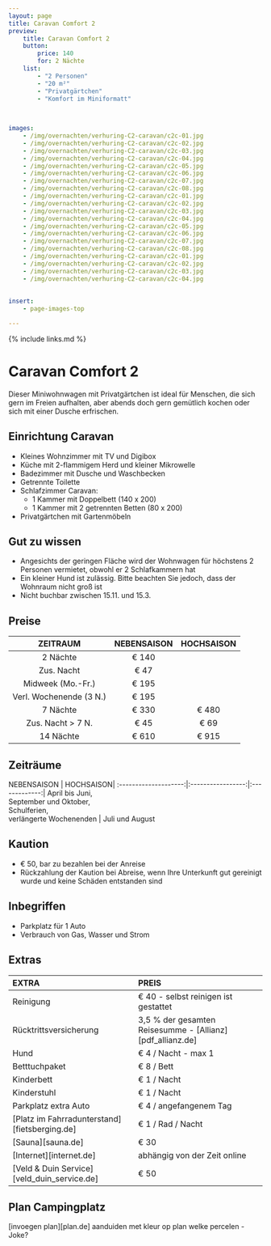 ```yaml
---
layout: page
title: Caravan Comfort 2 
preview: 
    title: Caravan Comfort 2
    button:
        price: 140
        for: 2 Nächte
    list:
        - "2 Personen"
        - "20 m²"
        - "Privatgärtchen"
        - "Komfort im Miniformatt"
        
   

images:
    - /img/overnachten/verhuring-C2-caravan/c2c-01.jpg
    - /img/overnachten/verhuring-C2-caravan/c2c-02.jpg
    - /img/overnachten/verhuring-C2-caravan/c2c-03.jpg
    - /img/overnachten/verhuring-C2-caravan/c2c-04.jpg
    - /img/overnachten/verhuring-C2-caravan/c2c-05.jpg
    - /img/overnachten/verhuring-C2-caravan/c2c-06.jpg
    - /img/overnachten/verhuring-C2-caravan/c2c-07.jpg
    - /img/overnachten/verhuring-C2-caravan/c2c-08.jpg
    - /img/overnachten/verhuring-C2-caravan/c2c-01.jpg
    - /img/overnachten/verhuring-C2-caravan/c2c-02.jpg
    - /img/overnachten/verhuring-C2-caravan/c2c-03.jpg
    - /img/overnachten/verhuring-C2-caravan/c2c-04.jpg
    - /img/overnachten/verhuring-C2-caravan/c2c-05.jpg
    - /img/overnachten/verhuring-C2-caravan/c2c-06.jpg
    - /img/overnachten/verhuring-C2-caravan/c2c-07.jpg
    - /img/overnachten/verhuring-C2-caravan/c2c-08.jpg
    - /img/overnachten/verhuring-C2-caravan/c2c-01.jpg
    - /img/overnachten/verhuring-C2-caravan/c2c-02.jpg
    - /img/overnachten/verhuring-C2-caravan/c2c-03.jpg
    - /img/overnachten/verhuring-C2-caravan/c2c-04.jpg
    
    
insert:
    - page-images-top

---
```


{% include links.md %}

# Caravan Comfort 2 

Dieser Miniwohnwagen mit Privatgärtchen ist ideal für Menschen, die sich gern im Freien aufhalten, aber abends doch gern gemütlich kochen oder sich mit einer Dusche erfrischen.

## Einrichtung Caravan
- Kleines Wohnzimmer mit TV und Digibox
- Küche mit 2-flammigem Herd und kleiner Mikrowelle
- Badezimmer mit Dusche und Waschbecken 
- Getrennte Toilette
- Schlafzimmer Caravan:
    - 1 Kammer mit Doppelbett (140 x 200)
    - 1 Kammer mit 2 getrennten Betten (80 x 200)
- Privatgärtchen mit Gartenmöbeln
    
## Gut zu wissen
- Angesichts der geringen Fläche wird der Wohnwagen für höchstens 2 Personen vermietet, obwohl er 2 Schlafkammern hat
- Ein kleiner Hund ist zulässig. Bitte beachten Sie jedoch, dass der Wohnraum nicht groß ist
- Nicht buchbar zwischen 15.11. und 15.3.

## Preise

ZEITRAUM               |NEBENSAISON   | HOCHSAISON   |
:---------------------:|:------------:|:------------:|
2 Nächte              |€ 140         |              |    
Zus. Nacht            |€ 47          |              |
Midweek (Mo.-Fr.)      |€ 195         |              |
Verl. Wochenende (3 N.) |€ 195         |              |
7 Nächte              |€ 330         |€ 480         | 
Zus. Nacht > 7 N.       |€ 45          |€ 69          | 
14 Nächte             |€ 610         |€ 915         | 


## Zeiträume

NEBENSAISON      |    HOCHSAISON|
:--------------------:|:-----------------:|:-------------:|
 April bis Juni, <br>September und Oktober, <br>Schulferien, <br>verlängerte Wochenenden  | Juli und August

## Kaution
- € 50, bar zu bezahlen bei der Anreise
- Rückzahlung der Kaution bei Abreise, wenn Ihre Unterkunft gut gereinigt wurde und keine Schäden entstanden sind

## Inbegriffen
- Parkplatz für 1 Auto
- Verbrauch von Gas, Wasser und Strom 


## Extras
EXTRA               | PREIS 
:-------------------|:-----------|
Reinigung          | € 40 - selbst reinigen ist gestattet
Rücktrittsversicherung| 3,5 % der gesamten Reisesumme - [Allianz][pdf_allianz.de] 
Hund                | € 4 / Nacht - max 1
Betttuchpaket         | € 8 / Bett
Kinderbett           | € 1 / Nacht
Kinderstuhl         | € 1 / Nacht
Parkplatz extra Auto  | € 4 / angefangenem Tag
[Platz im Fahrradunterstand][fietsberging.de]| € 1 / Rad / Nacht
[Sauna][sauna.de]   | € 30
[Internet][internet.de]| abhängig von der Zeit online
[Veld & Duin Service][veld_duin_service.de]| € 50


## Plan Campingplatz

[invoegen plan][plan.de]
aanduiden met kleur op plan welke percelen - Joke?
